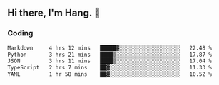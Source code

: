 ## Hi there, I'm Hang. 👋

### Coding

<!--START_SECTION:waka-->

```txt
Markdown     4 hrs 12 mins   █████▓░░░░░░░░░░░░░░░░░░░   22.48 %
Python       3 hrs 21 mins   ████▒░░░░░░░░░░░░░░░░░░░░   17.87 %
JSON         3 hrs 11 mins   ████▒░░░░░░░░░░░░░░░░░░░░   17.04 %
TypeScript   2 hrs 7 mins    ██▓░░░░░░░░░░░░░░░░░░░░░░   11.33 %
YAML         1 hr 58 mins    ██▓░░░░░░░░░░░░░░░░░░░░░░   10.52 %
```

<!--END_SECTION:waka-->
